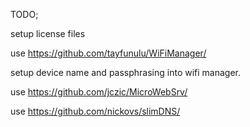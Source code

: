 TODO;

setup license files

use https://github.com/tayfunulu/WiFiManager/

setup device name and passphrasing into wifi manager.

use https://github.com/jczic/MicroWebSrv/

use https://github.com/nickovs/slimDNS/

